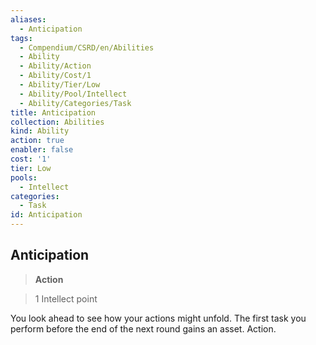 ```yaml
---
aliases:
  - Anticipation
tags:
  - Compendium/CSRD/en/Abilities
  - Ability
  - Ability/Action
  - Ability/Cost/1
  - Ability/Tier/Low
  - Ability/Pool/Intellect
  - Ability/Categories/Task
title: Anticipation
collection: Abilities
kind: Ability
action: true
enabler: false
cost: '1'
tier: Low
pools:
  - Intellect
categories:
  - Task
id: Anticipation
---
```

## Anticipation  
  
>**Action**  
  
>1 Intellect point
  
  
  
You look ahead to see how your actions might unfold. The first task you perform before the end of the next round gains an asset. Action.
